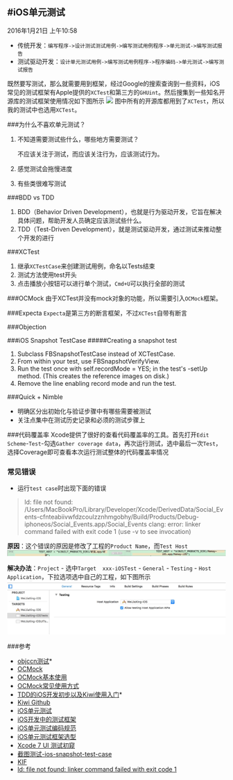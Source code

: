 #iOS单元测试
---
2016年1月21日 上午10:58

* 传统开发：`编写程序->设计测试测试用例->编写测试用例程序->单元测试->编写测试报告`
* 测试驱动开发：`设计单元测试用例->编写测试用例程序->程序编码->单元测试->编写测试报告`

既然要写测试，那么就需要用到框架，经过Google的搜索查询到一些资料，iOS常见的测试框架有Apple提供的`XCTest`和第三方的`GHUint`。然后搜集到一些知名开源库的测试框架使用情况如下图所示
![](http://zixun.github.io/images/custom/post/iosdan-yuan-ce-shi-xi-lie-dan-yuan-ce-shi-kuang-jia-xuan-xing/danyuanceshi-1.jpg)
图中所有的开源库都用到了`XCTest`，所以我的测试中也选用`XCTest`。

###为什么不喜欢单元测试？
1. 不知道需要测试些什么，哪些地方需要测试？

	不应该关注于测试，而应该关注行为，应该测试行为。
		
2. 感觉测试会拖慢进度


3. 有些类很难写测试




###BDD vs TDD
1. BDD（Behavior Driven Development），也就是行为驱动开发，它旨在解决具体问题，帮助开发人员确定应该测试些什么。
2. TDD（Test-Driven Development），就是测试驱动开发，通过测试来推动整个开发的进行

###XCTest
1. 继承`XCTestCase`来创建测试用例，命名以Tests结束
2. 测试方法使用test开头
3. 点击播放小按钮可以进行单个测试，`Cmd+U`可以执行全部的测试

###OCMock
由于XCTest并没有mock对象的功能，所以需要引入`OCMock`框架。

###Expecta
`Expecta`是第三方的断言框架，不过`XCTest`自带有断言

###Objection

###iOS Snapshot TestCase
#####Creating a snapshot test
1. Subclass FBSnapshotTestCase instead of XCTestCase.
2. From within your test, use FBSnapshotVerifyView.
3. Run the test once with self.recordMode = YES; in the test's -setUp method. (This creates the reference images on disk.)
4. Remove the line enabling record mode and run the test.

###Quick + Nimble
* 明确区分出初始化与验证步骤中有哪些需要被测试
* 关注点集中在测试历史记录和必须的测试步骤上

###代码覆盖率
Xcode提供了很好的查看代码覆盖率的工具。首先打开`Edit Scheme`-`Test`-勾选`Gather coverage data`，再次运行测试，选中最后一次`Test`，选择Coverage即可查看本次运行测试整体的代码覆盖率情况

### 常见错误
* 运行`test case`时出现下面的错误
> ld: file not found: /Users/MacBookPro/Library/Developer/Xcode/DerivedData/Social_Events-cfnteabiivwfdzcoulzznhmgobhy/Build/Products/Debug-iphoneos/Social_Events.app/Social_Events
clang: error: linker command failed with exit code 1 (use -v to see invocation)

**原因**：这个错误的原因是修改了工程的`Product Name`，而`Test Host`
![image](images/633AF452-7D56-40BD-9BE2-C33D62052280.png)

**解决办法**：`Project` - 选中`Target 
xxx-iOSTest` - `General` - `Testing` - `Host Application`，下拉选项选中自己的工程，如下图所示
![image](images/51B015C7-1896-47E8-B6F9-C22892932B27.png)

###参考
* [objccn测试](http://objccn.io/issue-15/)* 
* [OCMock](http://ocmock.org/)
* [OCMock基本使用](http://iosapp.me/blog/2014/06/09/ocmock/)
* [OCMock常见使用方式](http://zixun.github.io/blog/2015/04/16/iosdan-yuan-ce-shi-xi-lie-yi-ocmockchang-jian-shi-yong-fang-shi/)
* [TDD的iOS开发初步以及Kiwi使用入门](http://onevcat.com/2014/02/ios-test-with-kiwi/)* 
* [Kiwi Github](https://github.com/kiwi-bdd/Kiwi)
* [iOS单元测试](https://harrieschen.com/ios-unit-test/)
* [iOS开发中的测试框架](http://www.jianshu.com/p/7e3f197504c1)
* [iOS单元测试编码规范](http://zixun.github.io/blog/2015/04/16/iosdan-yuan-ce-shi-xi-lie-dan-yuan-ce-shi-bian-ma-gui-fan/)
* [iOS单元测试框架选型](http://zixun.github.io/blog/2015/04/11/iosdan-yuan-ce-shi-xi-lie-dan-yuan-ce-shi-kuang-jia-xuan-xing/)
* [Xcode 7 UI 测试初窥](http://onevcat.com/2015/09/ui-testing/)
* [截图测试-ios-snapshot-test-case](https://github.com/facebook/ios-snapshot-test-case)
* [KIF](https://github.com/kif-framework/KIF)
* [ld: file not found: linker command failed with exit code 1](http://stackoverflow.com/questions/26665196/ld-file-not-found-linker-command-failed-with-exit-code-1-use-v-to-see-invoca)
